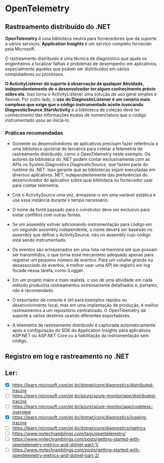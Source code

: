# OpenTelemetry

## Rastreamento distribuído do .NET
**OpenTelemetry** é uma biblioteca neutra para fornecedores que dá suporte a vários serviços.
**Application Insights** é um serviço completo fornecido pela Microsoft. 

O rastreamento distribuído é uma técnica de diagnóstico que ajuda os engenheiros a localizar falhas e problemas de desempenho em aplicativos, especialmente aqueles que podem ser distribuídos em vários computadores ou processos.

**O ActivityListener dá suporte à observação de qualquer Atividade, independentemente de o desenvolvedor ter algum conhecimento prévio sobre ela**. Isso torna o ActivityListener uma solução de uso geral simples e flexível. Por outro lado, o **uso do DiagnosticListener é um cenário mais complexo que exige que o código instrumentado aceite invocando DiagnosticSource.StartActivity** e a biblioteca de coleção deve ter conhecimento das informações exatas de nomenclatura que o código instrumentado usou ao iniciá-lo.

### Práticas recomendadas
- Somente os desenvolvedores de aplicativos precisam fazer referência a uma biblioteca opcional de terceiros para coletar a telemetria de rastreamento distribuído, como o OpenTelemetry neste exemplo. Os autores da biblioteca do .NET podem contar exclusivamente com as APIs no System.Diagnostics.DiagnosticSource, que fazem parte do runtime do .NET. Isso garante que as bibliotecas sejam executadas em diversos aplicativos .NET, independentemente das preferências do desenvolvedor do aplicativo sobre qual biblioteca ou fornecedor usar para coletar telemetria.

- Crie o ActivitySource uma vez, armazene-o em uma variável estática e use essa instância durante o tempo necessário. 
- O nome da fonte passado para o construtor deve ser exclusivo para evitar conflitos com outras fontes.

- Se um assembly estiver adicionando instrumentação para código em um segundo assembly independente, o nome deverá ser baseado no assembly que define o ActivitySource, não no assembly cujo código está sendo instrumentado.

- Os eventos são armazenados em uma lista na memória até que possam ser transmitidos, o que torna esse mecanismo adequado apenas para registrar um pequeno número de eventos. Para um volume grande ou desassociado de eventos, é melhor usar uma API de registro em log focada nessa tarefa, como iLogger. 

- Em um projeto maior e mais realista, o uso de uma atividade em cada método produziria rastreamentos extremamente detalhados e, portanto, não é recomendado.

- O exportador de console é útil para exemplos rápidos ou desenvolvimento local, mas em uma implantação de produção, é melhor rastreamentos a um repositório centralizado. O OpenTelemetry dá suporte a vários destinos usando diferentes exportadores. 

- A telemetria de rastreamento distribuído é capturada automaticamente após a configuração do SDK do Application Insights para aplicativos ASP.NET ou ASP.NET Core ou a habilitação da instrumentação sem código.

## Registro em log e rastreamento no .NET

































## Ler:
 - [x] https://learn.microsoft.com/pt-br/dotnet/core/diagnostics/distributed-tracing
 - [ ] https://learn.microsoft.com/pt-br/azure/azure-monitor/app/distributed-tracing
 - [ ] https://learn.microsoft.com/pt-br/azure/azure-monitor/app/codeless-overview
 - [x] https://learn.microsoft.com/pt-br/dotnet/core/diagnostics/logging-tracing
 - [ ] https://learn.microsoft.com/pt-br/dotnet/core/diagnostics/metrics
 - [ ] https://www.mytechramblings.com/tags/opentelemetry/
 - [ ] https://www.mytechramblings.com/posts/getting-started-with-opentelemetry-metrics-and-dotnet-part-1/
 - [ ] https://www.mytechramblings.com/posts/getting-started-with-opentelemetry-metrics-and-dotnet-part-2/